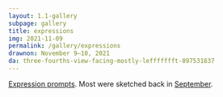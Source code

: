 ```yaml
---
layout: 1.1-gallery
subpage: gallery
title: expressions
img: 2021-11-09
permalink: /gallery/expressions
drawnon: November 9–10, 2021
da: three-fourths-view-facing-mostly-leffffffft-897531837
---
```

<a href="https://twitter.com/MagicalPouch/status/1245564900329443328" target="_blank">Expression prompts</a>. Most were sketched back in <a href="https://www.deviantart.com/a-flyleaf/art/roundup-09-2021-critter-season-893437343" target="_blank">September</a>.